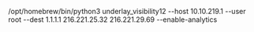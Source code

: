 /opt/homebrew/bin/python3 underlay_visibility12 --host 10.10.219.1 --user root --dest 1.1.1.1 216.221.25.32 216.221.29.69 --enable-analytics

